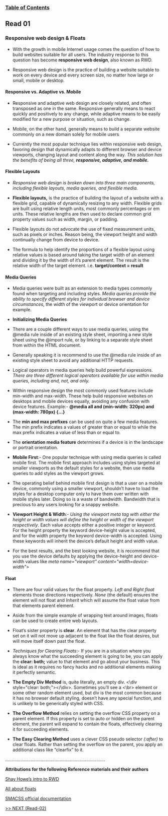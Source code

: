 
### [Table of Contents](https://wondwosentsige.github.io/code-301-reading-notes/Home)

## Read 01

### Responsive web design & Floats

- With the growth in mobile Internet usage comes the question of how to build websites suitable for all users. The industry response to this question has become __responsive web design__, also known as RWD.

- Responsive web design is the practice of building a website suitable to work on every device and every screen size, no matter how large or small, mobile or desktop.

#### Responsive vs. Adaptive vs. Mobile

- Responsive and adaptive web design are closely related, and often transposed as one in the same. Responsive generally means to react quickly and positively to any change, while adaptive means to be easily modified for a new purpose or situation, such as change. 

- Mobile, on the other hand, generally means to build a separate website commonly on a new domain solely for mobile users

- Currently the most popular technique lies within responsive web design, favoring design that dynamically adapts to different browser and device viewports, changing layout and content along the way. *This solution has the benefits of being all three, __responsive, adaptive, and mobile.__*

#### Flexible Layouts

- *Responsive web design is broken down into three main components, including flexible layouts, media queries, and flexible media.*

- __Flexible layouts,__ is the practice of building the layout of a website with a flexible grid, capable of dynamically resizing to any width. Flexible grids are built using relative length units, most commonly percentages or em units. These relative lengths are then used to declare common grid property values such as width, margin, or padding.

- Flexible layouts do not advocate the use of fixed measurement units, such as pixels or inches. Reason being, the viewport height and width continually change from device to device.

- The formula to help identify the proportions of a flexible layout using relative values is based around taking the target width of an element and dividing it by the width of it’s parent element. The result is the relative width of the target element. i.e. __target/context = result__

#### Media Queries

- Media queries were built as an extension to media types commonly found when targeting and including styles. *Media queries provide the ability to specify different styles for individual browser and device circumstances*, the width of the viewport or device orientation for example.

- __Initializing Media Queries__

- There are a couple different ways to use media queries, using the @media rule inside of an existing style sheet, importing a new style sheet using the @import rule, or by linking to a separate style sheet from within the HTML document.

- Generally speaking it is recommend to use the @media rule inside of an existing style sheet to avoid any additional HTTP requests.

- Logical operators in media queries help build powerful expressions. *There are three different logical operators available for use within media queries, including and, not, and only.*

- Within responsive design the most commonly used features include min-width and max-width. These help build responsive websites on desktops and mobile devices equally, avoiding any confusion with device features. Example:- __@media all and (min-width: 320px) and (max-width: 780px) {...}__

- The __min and max prefixes__ can be used on quite a few media features. The min prefix indicates a values of greater than or equal to while the max prefix indicates a value of less than or equal to.

- The __orientation media feature__ determines if a device is in the landscape or portrait orientation.

- __Mobile First__:- One popular technique with using media queries is called mobile first. The mobile first approach includes using styles targeted at smaller viewports as the default styles for a website, then use media queries to add styles as the viewport grows.

- The operating belief behind mobile first design is that a user on a mobile device, commonly using a smaller viewport, shouldn’t have to load the styles for a desktop computer only to have them over written with mobile styles later. Doing so is a waste of bandwidth. Bandwidth that is precious to any users looking for a snappy website.

- __Viewport Height & Width__:- *Using the viewport meta tag with either the height or width values will define the height or width of the viewport respectively*. Each value accepts either a positive integer or keyword. For the height property the keyword device-height value is accepted, and for the width property the keyword device-width is accepted. Using these keywords will inherit the device’s default height and width value.

- For the best results, and the best looking website, it is recommend that you use the device defaults by applying the device-height and device-width values like 
*meta name="viewport" content="width=device-width">*



#### Float

- There are four valid values for the float property. *Left and Right float* elements those directions respectively. *None* (the default) ensures the element will not float and *Inherit* which will assume the float value from that elements parent element.

- Aside from the simple example of wrapping text around images, floats can be used to create entire web layouts.

- Float’s sister property is __clear__. An element that has the clear property set on it will not move up adjacent to the float like the float desires, but will move itself down past the float.

- *Techniques for Clearing Floats*:- If you are in a situation where you always know what the succeeding element is going to be, you can apply the __clear: both;__ value to that element and go about your business. This is ideal as it requires no fancy hacks and no additional elements making it perfectly semantic.

- __The Empty Div Method__ is, quite literally, an empty div. <\div style="clear: both;"></\div>. Sometimes you’ll see a <\br> element or some other random element used, but div is the most common because it has no browser default styling, doesn’t have any special function, and is unlikely to be generically styled with CSS.

- __The Overflow Method__ relies on setting the overflow CSS property on a parent element. If this property is set to auto or hidden on the parent element, the parent will expand to contain the floats, effectively clearing it for succeeding elements.

- __The Easy Clearing Method__ uses a clever CSS pseudo selector *(:after)* to clear floats. Rather than setting the overflow on the parent, you apply an additional class like “clearfix” to it.









...............................................................................

__Attributions for the following Reference materials and their authors__


[Shay Howe’s intro to RWD](https://learn.shayhowe.com/advanced-html-css/responsive-web-design)

[All about floats](https://css-tricks.com/all-about-floats/)

[SMACSS official documentation](http://smacss.com/)




[>> NEXT (Read-02)](https://wondwosentsige.github.io/code-301-reading-notes/class-02)
